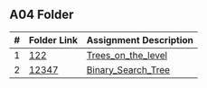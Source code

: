 ##  A04 Folder

| # | Folder Link                               | Assignment Description |
|:-:|-------------------------------------------| ---------------------- |
| 1 |[122](./122)                              |[Trees_on_the_level](https://onlinejudge.org/index.php?option=com_onlinejudge&Itemid=8&category=24&page=show_problem&problem=58)|
| 2 |[12347](./12347)                           |[Binary_Search_Tree](https://onlinejudge.org/index.php?option=onlinejudge&page=show_problem&problem=3769)|

